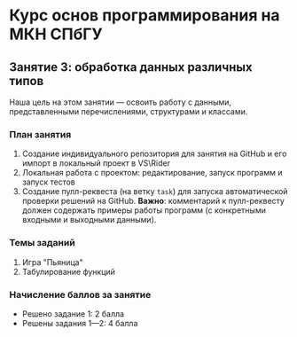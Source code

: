 # Курс основ программирования на МКН СПбГУ
## Занятие 3: обработка данных различных типов

Наша цель на этом занятии — освоить работу с данными, представленными перечислениями, структурами и классами.

### План занятия

1. Создание индивидуального репозитория для занятия на GitHub и его импорт в локальный проект в VS\Rider
2. Локальная работа с проектом: редактирование, запуск программ и запуск тестов
3. Создание пулл-реквеста (на ветку `task`) для запуска автоматической проверки решений на GitHub.
**Важно**: комментарий к пулл-реквесту должен содержать примеры работы программ (с конкретными
входными и выходными данными).
   
### Темы заданий

1. Игра "Пьяница"
2. Табулирование функций

### Начисление баллов за занятие

* Решено задание 1: 2 балла
* Решены задания 1—2: 4 балла
